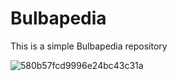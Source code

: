 # Bulbapedia

This is a simple Bulbapedia repository

![580b57fcd9996e24bc43c31a](https://github.com/carinebatista/bulbapedia/assets/18583716/7cea2b1d-4d13-49c3-8360-35abd19d5abd)
